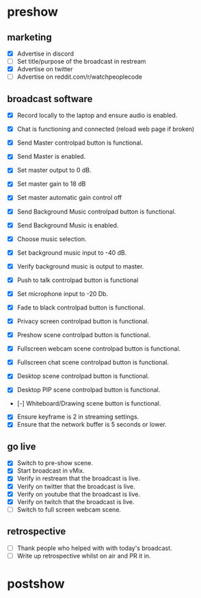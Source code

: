 # preshow

## marketing

- [x] Advertise in discord
- [ ] Set title/purpose of the broadcast in restream
- [x] Advertise on twitter
- [ ] Advertise on reddit.com/r/watchpeoplecode

## broadcast software

- [x] Record locally to the laptop and ensure audio is enabled.
- [x] Chat is functioning and connected (reload web page if broken)


- [x] Send Master controlpad button is functional.
- [x] Send Master is enabled.
- [x] Set master output to 0 dB.
- [x] Set master gain to 18 dB
- [x] Set master automatic gain control off

- [x] Send Background Music controlpad button is functional.
- [x] Send Background Music is enabled.
- [x] Choose music selection.
- [x] Set background music input to -40 dB.
- [x] Verify background music is output to master.

- [x] Push to talk controlpad button is functional
- [x] Set microphone input to -20 Db.

- [x] Fade to black controlpad button is functional.
- [x] Privacy screen controlpad button is functional.
- [x] Preshow scene controlpad button is functional.
- [x] Fullscreen webcam scene controlpad button is functional.
- [x] Fullscreen chat scene controlpad button is functional.
- [x] Desktop scene controlpad button is functional.
- [x] Desktop PIP scene controlpad button is functional.
- [-] Whiteboard/Drawing scene button is functional.

- [x] Ensure keyframe is 2 in streaming settings.
- [x] Ensure that the network buffer is 5 seconds or lower.

## go live

- [x] Switch to pre-show scene.
- [x] Start broadcast in vMix.
- [x] Verify in restream that the broadcast is live.
- [x] Verify on twitter that the broadcast is live.
- [x] Verify on youtube that the broadcast is live.
- [x] Verify on twitch that the broadcast is live.
- [ ] Switch to full screen webcam scene.

## retrospective

- [ ] Thank people who helped with with today's broadcast.
- [ ] Write up retrospective whilst on air and PR it in.

# postshow
